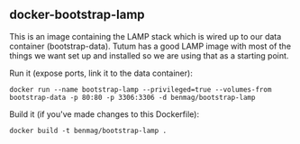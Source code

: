 ## docker-bootstrap-lamp

This is an image containing the LAMP stack which is wired up to our data container (bootstrap-data). Tutum has a good LAMP image with most of the things we want set up and installed so we are using that as a starting point.

Run it (expose ports, link it to the data container): 
```
docker run --name bootstrap-lamp --privileged=true --volumes-from bootstrap-data -p 80:80 -p 3306:3306 -d benmag/bootstrap-lamp
```

Build it (if you've made changes to this Dockerfile):
```
docker build -t benmag/bootstrap-lamp .
```
